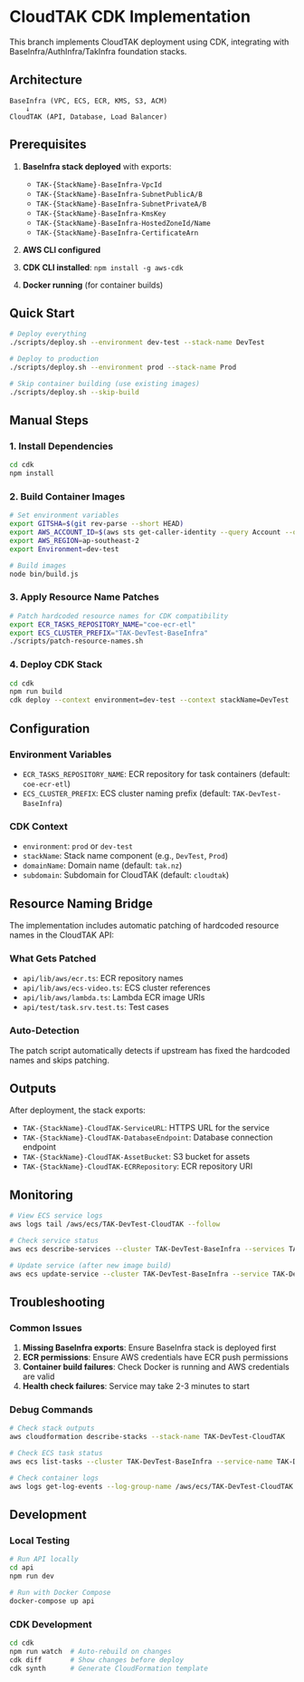 # CloudTAK CDK Implementation

This branch implements CloudTAK deployment using CDK, integrating with BaseInfra/AuthInfra/TakInfra foundation stacks.

## Architecture

```
BaseInfra (VPC, ECS, ECR, KMS, S3, ACM)
    ↓
CloudTAK (API, Database, Load Balancer)
```

## Prerequisites

1. **BaseInfra stack deployed** with exports:
   - `TAK-{StackName}-BaseInfra-VpcId`
   - `TAK-{StackName}-BaseInfra-SubnetPublicA/B`
   - `TAK-{StackName}-BaseInfra-SubnetPrivateA/B`
   - `TAK-{StackName}-BaseInfra-KmsKey`
   - `TAK-{StackName}-BaseInfra-HostedZoneId/Name`
   - `TAK-{StackName}-BaseInfra-CertificateArn`

2. **AWS CLI configured**
3. **CDK CLI installed**: `npm install -g aws-cdk`
4. **Docker running** (for container builds)

## Quick Start

```bash
# Deploy everything
./scripts/deploy.sh --environment dev-test --stack-name DevTest

# Deploy to production
./scripts/deploy.sh --environment prod --stack-name Prod

# Skip container building (use existing images)
./scripts/deploy.sh --skip-build
```

## Manual Steps

### 1. Install Dependencies
```bash
cd cdk
npm install
```

### 2. Build Container Images
```bash
# Set environment variables
export GITSHA=$(git rev-parse --short HEAD)
export AWS_ACCOUNT_ID=$(aws sts get-caller-identity --query Account --output text)
export AWS_REGION=ap-southeast-2
export Environment=dev-test

# Build images
node bin/build.js
```

### 3. Apply Resource Name Patches
```bash
# Patch hardcoded resource names for CDK compatibility
export ECR_TASKS_REPOSITORY_NAME="coe-ecr-etl"
export ECS_CLUSTER_PREFIX="TAK-DevTest-BaseInfra"
./scripts/patch-resource-names.sh
```

### 4. Deploy CDK Stack
```bash
cd cdk
npm run build
cdk deploy --context environment=dev-test --context stackName=DevTest
```

## Configuration

### Environment Variables
- `ECR_TASKS_REPOSITORY_NAME`: ECR repository for task containers (default: `coe-ecr-etl`)
- `ECS_CLUSTER_PREFIX`: ECS cluster naming prefix (default: `TAK-DevTest-BaseInfra`)

### CDK Context
- `environment`: `prod` or `dev-test`
- `stackName`: Stack name component (e.g., `DevTest`, `Prod`)
- `domainName`: Domain name (default: `tak.nz`)
- `subdomain`: Subdomain for CloudTAK (default: `cloudtak`)

## Resource Naming Bridge

The implementation includes automatic patching of hardcoded resource names in the CloudTAK API:

### What Gets Patched
- `api/lib/aws/ecr.ts`: ECR repository names
- `api/lib/aws/ecs-video.ts`: ECS cluster references  
- `api/lib/aws/lambda.ts`: Lambda ECR image URIs
- `api/test/task.srv.test.ts`: Test cases

### Auto-Detection
The patch script automatically detects if upstream has fixed the hardcoded names and skips patching.

## Outputs

After deployment, the stack exports:
- `TAK-{StackName}-CloudTAK-ServiceURL`: HTTPS URL for the service
- `TAK-{StackName}-CloudTAK-DatabaseEndpoint`: Database connection endpoint
- `TAK-{StackName}-CloudTAK-AssetBucket`: S3 bucket for assets
- `TAK-{StackName}-CloudTAK-ECRRepository`: ECR repository URI

## Monitoring

```bash
# View ECS service logs
aws logs tail /aws/ecs/TAK-DevTest-CloudTAK --follow

# Check service status
aws ecs describe-services --cluster TAK-DevTest-BaseInfra --services TAK-DevTest-CloudTAK

# Update service (after new image build)
aws ecs update-service --cluster TAK-DevTest-BaseInfra --service TAK-DevTest-CloudTAK --force-new-deployment
```

## Troubleshooting

### Common Issues

1. **Missing BaseInfra exports**: Ensure BaseInfra stack is deployed first
2. **ECR permissions**: Ensure AWS credentials have ECR push permissions
3. **Container build failures**: Check Docker is running and AWS credentials are valid
4. **Health check failures**: Service may take 2-3 minutes to start

### Debug Commands
```bash
# Check stack outputs
aws cloudformation describe-stacks --stack-name TAK-DevTest-CloudTAK

# Check ECS task status
aws ecs list-tasks --cluster TAK-DevTest-BaseInfra --service-name TAK-DevTest-CloudTAK

# Check container logs
aws logs get-log-events --log-group-name /aws/ecs/TAK-DevTest-CloudTAK --log-stream-name [stream-name]
```

## Development

### Local Testing
```bash
# Run API locally
cd api
npm run dev

# Run with Docker Compose
docker-compose up api
```

### CDK Development
```bash
cd cdk
npm run watch  # Auto-rebuild on changes
cdk diff       # Show changes before deploy
cdk synth      # Generate CloudFormation template
```